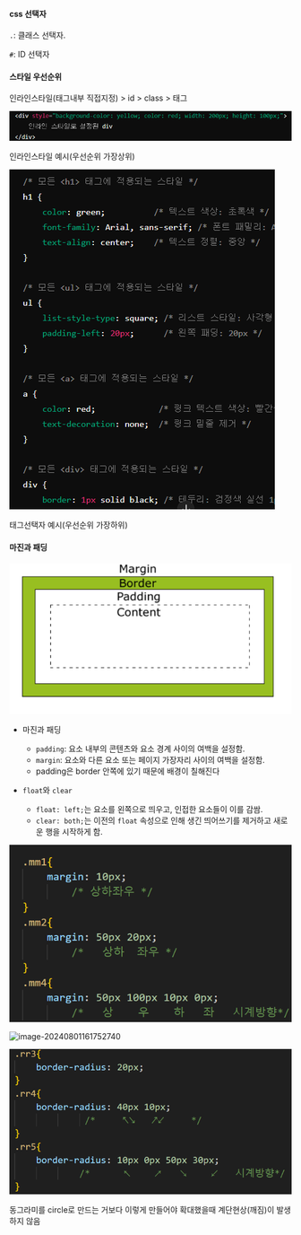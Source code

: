 <h4> css 선택자 </h4>

`.`: 클래스 선택자. 

`#`: ID 선택자





<h4>스타일 우선순위</h4>

인라인스타일(태그내부 직접지정) > id > class > 태그



![image-20240801152620069](\images\2024-08-01-div\image-20240801152620069.png)

<p style=font-size:14px>인라인스타일 예시(우선순위 가장상위) </p>



![image-20240801152703456](\images\2024-08-01-div\image-20240801152703456.png)

<p style=font-size:14px>태그선택자 예시(우선순위 가장하위) </p>





<h4>마진과 패딩</h4>

![image-20240801153516904](\images\2024-08-01-div\image-20240801153516904.png)



- 마진과 패딩

  - `padding`: 요소 내부의 콘텐츠와 요소 경계 사이의 여백을 설정함.
  - `margin`: 요소와 다른 요소 또는 페이지 가장자리 사이의 여백을 설정함.
  - padding은 border 안쪽에 있기 때문에 배경이 칠해진다

- `float`와 `clear`

  - `float: left;`는 요소를 왼쪽으로 띄우고, 인접한 요소들이 이를 감쌈.
  - `clear: both;`는 이전의 `float` 속성으로 인해 생긴 띄어쓰기를 제거하고 새로운 행을 시작하게 함.

  

![image-20240801161716393](\images\2024-08-01-div\image-20240801161716393.png)





![image-20240801161752740](C:\bmnbjo\bmnbjo-github-blog\bmnbjo.github.io\images\2024-08-01-div\image-20240801161752740.png)

![image-20240801161856967](\images\2024-08-01-div\image-20240801161856967.png)

<p style=font-size: 13px>동그라미를 circle로 만드는 거보다 이렇게 만들어야 확대했을때 계단현상(깨짐)이 발생하지 않음 </p>

​        

